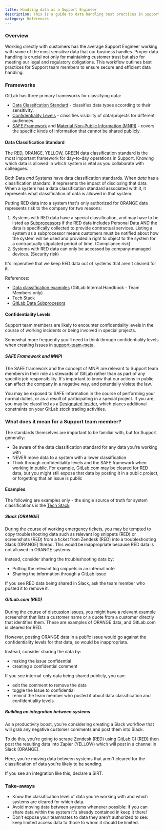 ```yaml
---
title: Handling data as a Support Engineer
description: This is a guide to data handling best practices in Support
category: References
---
```


### Overview

Working directly with customers has the average Support Engineer working with some of the most sensitive data that our business handles. Proper data handling is crucial not only for maintaining customer trust but also for meeting our legal and regulatory obligations. This workflow outlines best practices for Support team members to ensure secure and efficient data handling.

### Frameworks

GitLab has three primary frameworks for classifying data:

- [Data Classifcation Standard](/handbook/security/data-classification-standard/) - classifies data types according to their sensitivity.
- [Confidentiality Levels](/handbook/communication/confidentiality-levels/) - classifies visibility of data/projects for different audiences.
- [SAFE Framework](/handbook/legal/safe-framework/) and [Material Non-Public Information (MNPI)](/handbook/product/product-processes/product-safe-guidance/#materially-non-public-information) - covers the specific kinds of information that cannot be shared publicly.


#### Data Classification Standard

The RED, ORANGE, YELLOW, GREEN data classification standard is the most important framework for day-to-day operations in Support. Knowing which data is allowed in which system is vital as you collaborate with colleagues.

Both Data _and_ Systems have data classification standards. When _data_ has a classification standard, it represents the impact of disclosing that data. When a system has a data classification standard associated with it, it represents what classification of data is allowed in that system.

Putting RED data into a system that's only authorized for ORANGE data represents risk to the company for two reasons:  

1. Systems with RED data have a special classification, and may have to be listed as [Subprocessors](https://about.gitlab.com/privacy/subprocessors/) if the RED data includes Personal Data AND the data is specifically collected to provide contractual services.  Listing a system as a subprocessor means customers must be notified about how the system will be used and provided a right to object to the system for a contractually stipulated period of time. (Compliance risk)
2. Systems with RED data can only be accessed by company-managed devices. (Security risk)

It's imperative that we keep RED data out of systems that aren't cleared for it.

References:

- [Data classification examples](https://internal.gitlab.com/handbook/security/data_classification/) (GitLab Internal Handbook - Team Members only)
- [Tech Stack](https://gitlab.com/gitlab-com/www-gitlab-com/-/blob/master/data/tech_stack.yml)
- [GitLab Data Subprocesors](https://about.gitlab.com/privacy/subprocessors/)

#### Confidentiality Levels

Support team members are likely to encounter confidentiality levels in the course of working incidents or being involved in special projects.

Somewhat more frequently you'll need to think through confidentiality levels when creating Issues in [support-team-meta](https://gitlab.com/gitlab-com/support/support-team-meta/).

##### SAFE Framework and MNPI

The SAFE framework and the concept of MNPI are relevant to Support team members in their role as stewards of GitLab rather than as part of any specific job responsibility. It's important to know that our actions in public can affect the company in a negative way, and potentially violate the law.

You may be exposed to SAFE information in the course of performing your normal duties, or as a result of participating in a special project. If you are, you may be classified as a [Designated Insider](/handbook/legal/publiccompanyresources/#designated-insiders), which places additional constraints on your GitLab stock trading activities. 

### What does it mean for a Support team member?

The standards themselves are important to be familiar with, but for Support generally:

- Be aware of the data classification standard for any data you're working with 
- NEVER move data to a system with a lower classification
- Think through confidentiality levels and the SAFE framework when working in public.  For example, GitLab.com may be cleared for RED data, but you might still expose that data by posting it in a public project, or forgetting that an issue is public

#### Examples

The following are examples only - the single source of truth for system classifications is the [Tech Stack](https://gitlab.com/gitlab-com/www-gitlab-com/-/blob/master/data/tech_stack.yml)

##### Slack (ORANGE)

During the course of working emergency tickets, you may be tempted to copy troubleshooting data such as relevant log snippets (RED) or screenshots (RED) from a ticket from Zendesk (RED) into a troubleshooting Slack (ORANGE) thread.
This would be inappropriate because RED data is not allowed in ORANGE systems.

Instead, consider sharing the troubleshooting data by:

- Putting the relevant log snippets in an internal note
- Sharing the information through a GitLab issue

If you see RED data being shared in Slack, ask the team member who posted it to remove it.

##### GitLab.com (RED)

During the course of discussion issues, you might have a relevant example screenshot that lists a customer name or a quote from a customer directly that identifies them. These are examples of ORANGE data, and GitLab.com is cleared for RED.

However, posting ORANGE data in a _public_ issue would go against the confidentiality levels for that data, so would be inappropriate.

Instead, consider sharing the data by:

- making the issue confidential
- creating a confidential comment

If you see internal-only data being shared publicly, you can:

- edit the comment to remove the data
- toggle the Issue to confidential
- remind the team member who posted it about data classification and confidentiality levels

##### Building an integration between systems

As a productivity boost, you're considering creating a Slack workflow that will grab any negative customer comments and post them into Slack.

To do this, you're going to scrape Zendesk (RED) using GitLab CI (RED) then post the resulting data into Zapier (YELLOW) which will post in a channel in Slack (ORANGE).

Here, you're moving data between systems that aren't cleared for the classification of data you're likely to be sending.

If you see an integration like this, declare a SIRT.

### Take-aways

- Know the classification level of data you're working with and which systems are cleared for which data.
- Avoid moving data between systems whenever possible: if you can share data within the system it's already contained in keep it there!
- Don't expose your teammates to data they aren't authorized to see: keep limited access data to those to whom it should be limited.